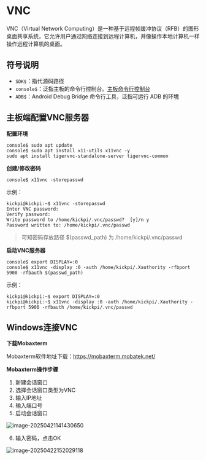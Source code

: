 # VNC

VNC（Virtual Network Computing）是一种基于远程帧缓冲协议（RFB）的图形桌面共享系统，它允许用户通过网络连接到远程计算机，并像操作本地计算机一样操作远程计算机的桌面。



## 符号说明

* `SDK$`：指代源码路径
* `console$`：泛指主板的命令行控制台。[主板命令行控制台](#console_readme)
* `ADB$`：Android Debug Bridge 命令行工具，泛指可运行 ADB 的环境



## 主板端配置VNC服务器

**配置环境**

```
console$ sudo apt update
console$ sudo apt install x11-utils x11vnc -y
sudo apt install tigervnc-standalone-server tigervnc-common  
```



**创建/修改密码**

```
console$ x11vnc -storepasswd
```

示例：

```
kickpi@kickpi:~$ x11vnc -storepasswd
Enter VNC password: 
Verify password:    
Write password to /home/kickpi/.vnc/passwd?  [y]/n y
Password written to: /home/kickpi/.vnc/passwd
```

> 可知密码存放路径 $(passwd_path) 为 /home/kickpi/.vnc/passwd



**启动VNC服务器**

```
console$ export DISPLAY=:0
console$ x11vnc -display :0 -auth /home/kickpi/.Xauthority -rfbport 5900 -rfbauth $(passwd_path)
```

示例：

```
kickpi@kickpi:~$ export DISPLAY=:0
kickpi@kickpi:~$ x11vnc -display :0 -auth /home/kickpi/.Xauthority -rfbport 5900 -rfbauth /home/kickpi/.vnc/passwd
```





## Windows连接VNC

**下载Mobaxterm**

Mobaxterm软件地址下载：https://mobaxterm.mobatek.net/



**Mobaxterm操作步骤**

1. 新建会话窗口
2. 选择会话窗口类型为VNC
3. 输入IP地址
4. 输入端口号
5. 启动会话窗口

![image-20250421141430650](http://tanzhtanzh.oss-cn-shenzhen.aliyuncs.com/img/image-20250421141430650.png)

6. 输入密码，点击OK

![image-20250422152029118](http://tanzhtanzh.oss-cn-shenzhen.aliyuncs.com/img/image-20250422152029118.png)
